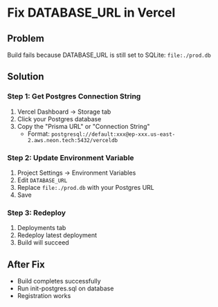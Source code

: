 # Fix DATABASE_URL in Vercel

## Problem
Build fails because DATABASE_URL is still set to SQLite: `file:./prod.db`

## Solution

### Step 1: Get Postgres Connection String
1. Vercel Dashboard → Storage tab
2. Click your Postgres database
3. Copy the "Prisma URL" or "Connection String"
   - Format: `postgresql://default:xxx@ep-xxx.us-east-2.aws.neon.tech:5432/verceldb`

### Step 2: Update Environment Variable
1. Project Settings → Environment Variables
2. Edit `DATABASE_URL`
3. Replace `file:./prod.db` with your Postgres URL
4. Save

### Step 3: Redeploy
1. Deployments tab
2. Redeploy latest deployment
3. Build will succeed

## After Fix
- Build completes successfully
- Run init-postgres.sql on database
- Registration works